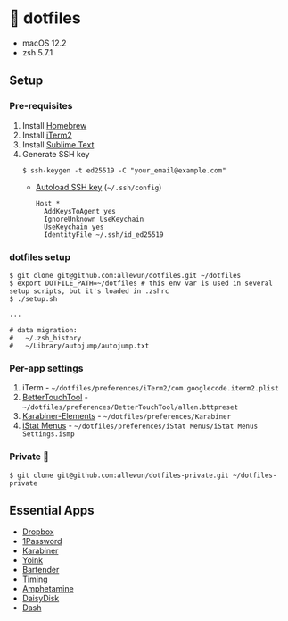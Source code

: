 # 🚥 dotfiles

- macOS 12.2
- zsh 5.7.1

##  Setup

### Pre-requisites

1. Install [Homebrew](https://brew.sh/)
2. Install [iTerm2](https://iterm2.com/)
3. Install [Sublime Text](https://www.sublimetext.com/)
4. Generate SSH key
   ```
   $ ssh-keygen -t ed25519 -C "your_email@example.com"
   ```
   - [Autoload SSH key](https://help.github.com/en/github/authenticating-to-github/generating-a-new-ssh-key-and-adding-it-to-the-ssh-agent#adding-your-ssh-key-to-the-ssh-agent) (`~/.ssh/config`)
      ```
      Host *
        AddKeysToAgent yes
        IgnoreUnknown UseKeychain
        UseKeychain yes
        IdentityFile ~/.ssh/id_ed25519
      ```

### dotfiles setup

```
$ git clone git@github.com:allewun/dotfiles.git ~/dotfiles
$ export DOTFILE_PATH=~/dotfiles # this env var is used in several setup scripts, but it's loaded in .zshrc
$ ./setup.sh

...

# data migration:
#   ~/.zsh_history
#   ~/Library/autojump/autojump.txt
```

### Per-app settings

1. iTerm - `~/dotfiles/preferences/iTerm2/com.googlecode.iterm2.plist`
2. [BetterTouchTool](https://folivora.ai/) - `~/dotfiles/preferences/BetterTouchTool/allen.bttpreset`
3. [Karabiner-Elements](https://karabiner-elements.pqrs.org/) - `~/dotfiles/preferences/Karabiner`
4. [iStat Menus](https://bjango.com/mac/istatmenus/) - `~/dotfiles/preferences/iStat Menus/iStat Menus Settings.ismp`

### Private 🔐

```
$ git clone git@github.com:allewun/dotfiles-private.git ~/dotfiles-private
```

## Essential Apps

- [Dropbox](https://www.dropbox.com/)
- [1Password](https://1password.com/downloads/mac/)
- [Karabiner](https://karabiner-elements.pqrs.org/)
- [Yoink](https://eternalstorms.at/yoink/mac/index.html)
- [Bartender](https://www.macbartender.com/)
- [Timing](https://timingapp.com/)
- [Amphetamine](https://apps.apple.com/us/app/amphetamine/id937984704?mt=12)
- [DaisyDisk](https://daisydiskapp.com/)
- [Dash](https://kapeli.com/dash)
